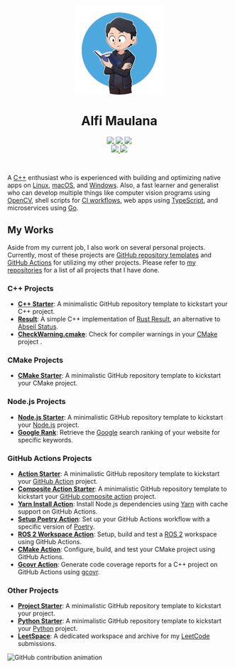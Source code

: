 <p align="center">
  <img src="https://raw.githubusercontent.com/threeal/threeal/main/threeal.png" width="200"/>
</p>
<h1 align="center">Alfi Maulana</h1>
<p align="center">
  <a href="mailto:alfi.maulana.f@gmail.com">
    <img src="https://img.shields.io/badge/Gmail-mail%20me-f14336?logo=gmail"/>
  </a>
  <a href="https://twitter.com/_alfi_maulana">
    <img src="https://img.shields.io/badge/Twitter-follow%20me-1d9bf0?logo=twitter"/>
  </a>
  <a href="http://discordapp.com/users/414737288304525314">
    <img src="https://img.shields.io/badge/Discord-chat%20me-5865f2?logo=discord&logoColor=f5f5f5"/>
  </a>
  <br/>
  <a href="https://www.linkedin.com/in/alfi-maulana-40546184/">
    <img src="https://img.shields.io/badge/LinkedIn-connect%20with%20me-2a66bc?logo=linkedin"/>
  </a>
  <a href="https://steamcommunity.com/id/threeal">
    <img src="https://img.shields.io/badge/Steam-play%20with%20me-2f6894?logo=steam"/>
  </a>
</p>

<br/>

A [C++](https://isocpp.org/) enthusiast who is experienced with building and optimizing native apps on [Linux](https://ubuntu.com/desktop), [macOS](https://www.apple.com/macos), and [Windows](https://www.microsoft.com/en-us/windows).
Also, a fast learner and generalist who can develop multiple things like computer vision programs using [OpenCV](https://opencv.org/), shell scripts for [CI workflows](https://github.com/features/actions), web apps using [TypeScript](https://www.typescriptlang.org/), and microservices using [Go](https://go.dev/).

## My Works

Aside from my current job, I also work on several personal projects.
Currently, most of these projects are [GitHub repository templates](https://docs.github.com/en/repositories/creating-and-managing-repositories/creating-a-repository-from-a-template) and [GitHub Actions](https://github.com/features/actions) for utilizing my other projects.
Please refer to [my repositories](https://github.com/threeal?tab=repositories) for a list of all projects that I have done.

### C++ Projects

- [**C++ Starter**](https://github.com/threeal/cpp-starter):
  A minimalistic GitHub repository template to kickstart your C++ project.
- [**Result**](https://github.com/threeal/result):
  A simple C++ implementation of [Rust Result](https://doc.rust-lang.org/std/result/), an alternative to [Abseil Status](https://abseil.io/docs/cpp/guides/status).
- [**CheckWarning.cmake**](https://github.com/threeal/CheckWarning.cmake):
  Check for compiler warnings in your [CMake](https://cmake.org/) project .

### CMake Projects

- [**CMake Starter**](https://github.com/threeal/cmake-starter/):
  A minimalistic GitHub repository template to kickstart your CMake project.

### Node.js Projects

- [**Node.js Starter**](https://github.com/threeal/nodejs-starter):
  A minimalistic GitHub repository template to kickstart your [Node.js](https://nodejs.org/en) project.
- [**Google Rank**](https://github.com/threeal/google-rank):
  Retrieve the [Google](https://www.google.com/) search ranking of your website for specific keywords.

### GitHub Actions Projects

- [**Action Starter**](https://github.com/threeal/action-starter):
  A minimalistic GitHub repository template to kickstart your [GitHub Action](https://github.com/features/actions) project.
- [**Composite Action Starter**](https://github.com/threeal/composite-action-starter):
  A minimalistic GitHub repository template to kickstart your [GitHub composite action](https://github.com/features/actions) project.
- [**Yarn Install Action**](https://github.com/threeal/yarn-install-action):
  Install Node.js dependencies using [Yarn](https://yarnpkg.com/) with cache support on GitHub Actions.
- [**Setup Poetry Action**](https://github.com/threeal/setup-poetry-action):
  Set up your GitHub Actions workflow with a specific version of [Poetry](https://python-poetry.org).
- [**ROS 2 Workspace Action**](https://github.com/ichiro-its/ros2-ws-action):
  Setup, build and test a [ROS 2](https://www.ros.org/) workspace using GitHub Actions.
- [**CMake Action**](https://github.com/threeal/cmake-action):
  Configure, build, and test your CMake project using GitHub Actions.
- [**Gcovr Action**](https://github.com/threeal/gcovr-action/):
  Generate code coverage reports for a C++ project on GitHub Actions using [gcovr](https://gcovr.com/en/stable/).

### Other Projects

- [**Project Starter**](https://github.com/threeal/project-starter):
  A minimalistic GitHub repository template to kickstart your project.
- [**Python Starter**](https://github.com/threeal/python-starter):
  A minimalistic GitHub repository template to kickstart your [Python](https://www.python.org/) project.
- [**LeetSpace**](https://github.com/threeal/leetspace):
  A dedicated workspace and archive for my [LeetCode](https://leetcode.com/) submissions.

<picture>
  <source media="(prefers-color-scheme: dark)" srcset="https://threeal.github.io/threeal/grid-snake-dark.svg" />
  <source media="(prefers-color-scheme: light)" srcset="https://threeal.github.io/threeal/grid-snake-light.svg" />
  <img alt="GitHub contribution animation" src="https://threeal.github.io/threeal/grid-snake.svg" />
</picture>
